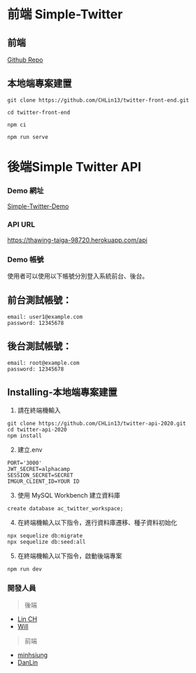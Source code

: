 # 前端 Simple-Twitter 

## 前端
[Github Repo](https://github.com/CHLin13/twitter-front-end)

## 本地端專案建置
```
git clone https://github.com/CHLin13/twitter-front-end.git
```
```
cd twitter-front-end
```
```
npm ci
```
```
npm run serve
```

# 後端Simple Twitter API 

### Demo 網址

[Simple-Twitter-Demo](https://chlin13.github.io/twitter-front-end)

### API URL

https://thawing-taiga-98720.herokuapp.com/api

### Demo 帳號

使用者可以使用以下帳號分別登入系統前台、後台。

## 前台測試帳號：

```
email: user1@example.com
password: 12345678
```

## 後台測試帳號：

```
email: root@example.com
password: 12345678
```

## Installing-本地端專案建置

1. 請在終端機輸入

```
git clone https://github.com/CHLin13/twitter-api-2020.git
cd twitter-api-2020
npm install
```

2. 建立.env

```
PORT='3000'
JWT_SECRET=alphacamp
SESSION_SECRET=SECRET
IMGUR_CLIENT_ID=YOUR ID
```

3. 使用 MySQL Workbench 建立資料庫

```
create database ac_twitter_workspace;
```

4. 在終端機輸入以下指令，進行資料庫遷移、種子資料初始化

```
npx sequelize db:migrate
npx sequelize db:seed:all
```

5. 在終端機輸入以下指令，啟動後端專案

```
npm run dev
```

### 開發人員

> 後端

- [Lin CH](https://github.com/CHLin13)
- [Will](https://github.com/Will413028)

> 前端

- [minhsiung](https://github.com/mhsiungw)
- [DanLin](https://github.com/iita71737)





